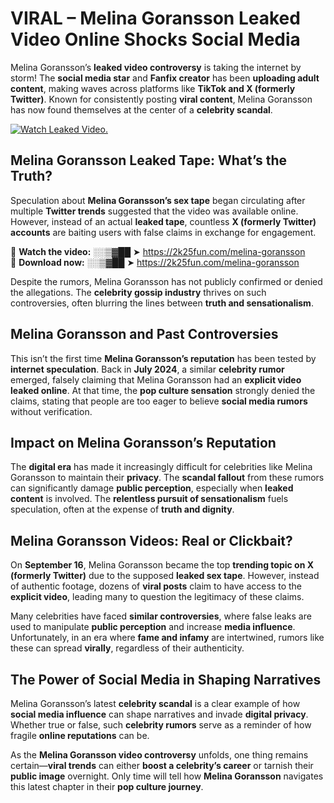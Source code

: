 # VIRAL – Melina Goransson Leaked Video Online Shocks Social Media 

Melina Goransson’s **leaked video controversy** is taking the internet by storm! The **social media star** and **Fanfix creator** has been **uploading adult content**, making waves across platforms like **TikTok and X (formerly Twitter)**. Known for consistently posting **viral content**, Melina Goransson has now found themselves at the center of a **celebrity scandal**.  

[![Watch Leaked Video.](https://miro.medium.com/v2/resize:fit:828/format:webp/1*cilzJN44JGOrTw9NJCrNHA.gif "Watch Leaked Video")](https://2k25fun.com/melina-goransson)

## **Melina Goransson Leaked Tape: What’s the Truth?**  
Speculation about **Melina Goransson’s sex tape** began circulating after multiple **Twitter trends** suggested that the video was available online. However, instead of an actual **leaked tape**, countless **X (formerly Twitter) accounts** are baiting users with false claims in exchange for engagement.  

🔹 **Watch the video:** ░░▒▓██ ➤ https://2k25fun.com/melina-goransson  
🔹 **Download now:** ░░▒▓██ ➤ https://2k25fun.com/melina-goransson  

Despite the rumors, Melina Goransson has not publicly confirmed or denied the allegations. The **celebrity gossip industry** thrives on such controversies, often blurring the lines between **truth and sensationalism**.  

## **Melina Goransson and Past Controversies**  
This isn’t the first time **Melina Goransson’s reputation** has been tested by **internet speculation**. Back in **July 2024**, a similar **celebrity rumor** emerged, falsely claiming that Melina Goransson had an **explicit video leaked online**. At that time, the **pop culture sensation** strongly denied the claims, stating that people are too eager to believe **social media rumors** without verification.  

## **Impact on Melina Goransson’s Reputation**  
The **digital era** has made it increasingly difficult for celebrities like Melina Goransson to maintain their **privacy**. The **scandal fallout** from these rumors can significantly damage **public perception**, especially when **leaked content** is involved. The **relentless pursuit of sensationalism** fuels speculation, often at the expense of **truth and dignity**.  

## **Melina Goransson Videos: Real or Clickbait?**  
On **September 16**, Melina Goransson became the top **trending topic on X (formerly Twitter)** due to the supposed **leaked sex tape**. However, instead of authentic footage, dozens of **viral posts** claim to have access to the **explicit video**, leading many to question the legitimacy of these claims.  

Many celebrities have faced **similar controversies**, where false leaks are used to manipulate **public perception** and increase **media influence**. Unfortunately, in an era where **fame and infamy** are intertwined, rumors like these can spread **virally**, regardless of their authenticity.  

## **The Power of Social Media in Shaping Narratives**  
Melina Goransson’s latest **celebrity scandal** is a clear example of how **social media influence** can shape narratives and invade **digital privacy**. Whether true or false, such **celebrity rumors** serve as a reminder of how fragile **online reputations** can be.  

As the **Melina Goransson video controversy** unfolds, one thing remains certain—**viral trends** can either **boost a celebrity’s career** or tarnish their **public image** overnight. Only time will tell how **Melina Goransson** navigates this latest chapter in their **pop culture journey**. 